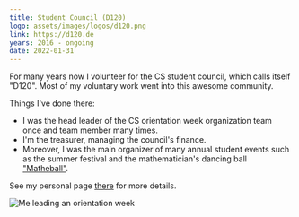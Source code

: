 ```yaml
---
title: Student Council (D120)
logo: assets/images/logos/d120.png
link: https://d120.de
years: 2016 - ongoing
date: 2022-01-31
---
```


For many years now I volunteer for the CS student council,
which calls itself "D120".
Most of my voluntary work went into this awesome community.

Things I've done there:
* I was the head leader of the CS orientation week
  organization team once and team member many times.
* I'm the treasurer, managing the council's finance.
* Moreover, I was the main organizer of many annual student
  events such as the summer festival and the mathematician's
  dancing ball ["Matheball"](https://matheball.de).

See my personal page
[there](https://d120.de/de/fachschaft/fachschaftler_innen/mark-rothermel/)
for more details.

![Me leading an orientation week](https://lh3.googleusercontent.com/pw/AM-JKLW9LT94XTULg4_0p4HFsorKGEvyWwzW7GfWkDDXNYNmv8_A6wHfBGnSqEf0W21MSg6IfS2T6TcAQEdaWyMs4aBMt_RQeli8g2I3AyG8B_xjnAl9TsUS9D13CacoQwQkrXCaS-l8DYAifFlqlpi5T46xow=w1800)
